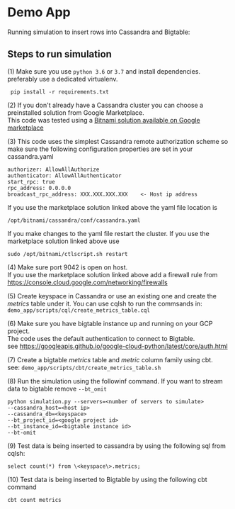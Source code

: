 # Demo App
Running simulation to insert rows into Cassandra and Bigtable:

## Steps to run simulation
(1) Make sure you use `python 3.6` or `3.7` and install dependencies. 
preferably use a dedicated virtualenv.  

  ``` pip install -r requirements.txt```  

(2) If you don't already have a Cassandra cluster you can choose a preinstalled 
   solution from Google Marketplace.    
This code was tested using a [Bitnami solution available on Google marketplace](https://console.cloud.google.com/marketplace/details/bitnami-launchpad/cassandra)  

(3) This code uses the simplest Cassandra remote authorization scheme 
 so make sure the following configuration properties are set in your cassandra.yaml  
 ```
 authorizer: AllowAllAuthorize
 authenticator: AllowAllAuthenticator
 start_rpc: true
 rpc_address: 0.0.0.0
 broadcast_rpc_address: XXX.XXX.XXX.XXX    <- Host ip address
```  
 If you use the marketplace solution linked above the yaml file location is
 
```/opt/bitnami/cassandra/conf/cassandra.yaml```  

 If you make changes to the yaml file restart the cluster. 
 If you use the marketplace solution linked above use
 
```sudo /opt/bitnami/ctlscript.sh restart```
 
 
(4) Make sure port 9042 is open on host.    
 If you use the marketplace solution linked above add a firewall rule
 from https://console.cloud.google.com/networking/firewalls
 
(5) Create keyspace in Cassandra or use an existing one and create 
  the *metrics* table under it. You can use cqlsh to run the commsands in:  
```demo_app/scripts/cql/create_metrics_table.cql```

(6) Make sure you have bigtable instance up and running on your GCP project.  
  The code uses the default authentication to connect to Bigtable.  
  see https://googleapis.github.io/google-cloud-python/latest/core/auth.html  

(7) Create a bigtable *metrics* table and *metric* column family using cbt.   
  see: ```demo_app/scripts/cbt/create_metrics_table.sh```  


(8) Run the simulation using the followinf command. If you want to stream data to bigtable remove ```--bt_omit```
``` 
python simulation.py --servers=<number of servers to simulate>
--cassandra_host=<host ip> 
--cassandra_db=<keyspace>
--bt_project_id=<google project id>
--bt_instance_id=<bigtable instance id>
--bt-omit
```

(9) Test data is being inserted to cassandra by using the following sql from cqlsh:

 ```select count(*) from \<keyspace\>.metrics;```  
 
(10) Test data is being inserted to Bigtable by using the following cbt command

 ```cbt count metrics```
    
    
